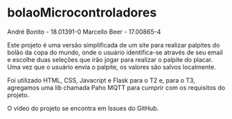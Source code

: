 # bolaoMicrocontroladores

André Bonito - 18.01391-0
Marcello Beer - 17.00865-4

Este projeto é uma versão simplificada de um site para realizar palpites do bolão da copa do mundo, onde o usuário identifica-se através de seu email e escolhe duas seleções que irão jogar para realizar o palpite do placar. Uma vez que o usuário envia o palpite, os valores são salvos localmente.

Foi utilizado HTML, CSS, Javacript e Flask para o T2 e, para o T3, agregamos uma lib chamada Paho MQTT para cumprir com os requisitos do projeto.

O vídeo do projeto se encontra em Issues do GitHub.
